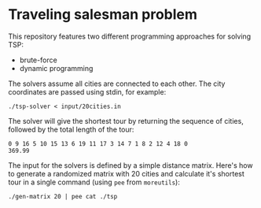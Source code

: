 Traveling salesman problem
===

This repository features two different programming approaches for solving TSP:
- brute-force
- dynamic programming

The solvers assume all cities are connected to each other. The city coordinates
are passed using stdin, for example:

    ./tsp-solver < input/20cities.in

The solver will give the shortest tour by returning the sequence of cities,
followed by the total length of the tour:

    0 9 16 5 10 15 13 6 19 11 17 3 14 7 1 8 2 12 4 18 0
    369.99

The input for the solvers is defined by a simple distance matrix. Here's how to
generate a randomized matrix with 20 cities and calculate it's shortest tour in
a single command (using ```pee``` from ```moreutils```):

    ./gen-matrix 20 | pee cat ./tsp
